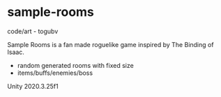 # sample-rooms
code/art - togubv

Sample Rooms is a fan made roguelike game inspired by The Binding of Isaac.

- random generated rooms with fixed size
- items/buffs/enemies/boss

Unity 2020.3.25f1
